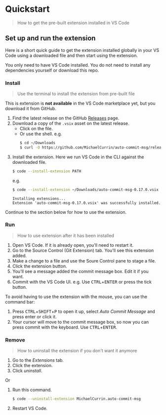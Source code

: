 # Quickstart
> How to get the pre-built extension installed in VS Code


## Set up and run the extension

Here is a short quick guide to get the extension installed globally in your VS Code using a downloaded file and then start using the extension.

You only need to have VS Code installed. You do not need to install any dependencies yourself or download this repo. 

### Install
> Use the terminal to install the extension from pre-built file

This is extension is **not available** in the VS Code marketplace yet, but you download it from GitHub.

1. Find the latest release on the GitHub [Releases](https://github.com/MichaelCurrin/auto-commit-msg/releases) page.
2. Download a copy of the `.vsix` asset on the latest release.
    - Click on the file.
    - Or use the shell. 
        e.g.
        ```sh
        $ cd ~/Downloads
        $ curl -O https://github.com/MichaelCurrin/auto-commit-msg/releases/download/v0.17.0/auto-commit-msg-0.17.0.vsix
        ```
5. Install the extension. Here we run VS Code in the CLI against the downloaded file.
    ```sh
    $ code --install-extension PATH
    ```
    e.g.
    ```sh
    $ code --install-extension ~/Downloads/auto-commit-msg-0.17.0.vsix
    ```
    ```
    Installing extensions...
    Extension 'auto-commit-msg-0.17.0.vsix' was successfully installed.
    ```

Continue to the section below for how to use the extension.

### Run
> How to use extension after it has been installed

1. Open VS Code. If it is already open, you'll need to restart it.
1. Go to the Source Control (Git Extension) tab. You'll see this extension added.
1. Make a change to a file and use the Soure Control pane to stage a file.
1. Click the extension button. 
1. You'll see a message added the commit message box. Edit it if you want.
1. Commit with the VS Code UI. e.g. Use <kbd>CTRL</kbd>+<kbd>ENTER</kbd> or press the tick button.

To avoid having to use the extension with the mouse, you can use the command bar:

1. Press <kbd>CTRL</kbd>+<kbd>SHIFT</kbd>+<kbd>P</kbd> to open it up, select _Auto Commit Message_ and press enter or click it.
1. Your cursor will move to the commit message box, so now you can press commit with the keyboard. Use <kbd>CTRL</kbd>+<kbd>ENTER</kbd>.

### Remove
> How to uninstall the extension if you don't want it anymore

1. Go to the _Extensions_ tab.
2. Click the extension.
3. Click _uninstall_.

Or

1. Run this command.
    ```sh
    $ code --uninstall-extension MichaelCurrin.auto-commit-msg
    ```
2. Restart VS Code.

